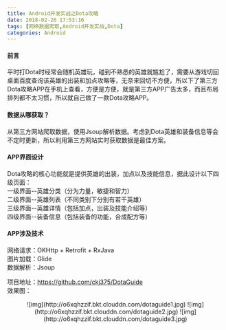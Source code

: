 ```yaml
---
title: Android开发实战之Dota攻略
date: 2018-02-26 17:53:16
tags: [网络数据爬取,Android开发实战,Dota]
categories: Android
---
```


#### 前言
平时打Dota时经常会随机英雄玩，碰到不熟悉的英雄就尴尬了，需要从游戏切回桌面百度查询该英雄的出装和加点攻略等，无奈来回切不方便，所以下了第三方Dota攻略APP在手机上查看，方便是方便，就是第三方APP广告太多，而且布局排列都不太习惯，所以就自己做了一款Dota攻略APP。
<!-- more -->
#### 数据从哪获取？
从第三方网站爬取数据，使用Jsoup解析数据。考虑到Dota英雄和装备信息等会不定时更新，所以利用第三方网站实时获取数据是最佳方案。

#### APP界面设计
Dota攻略的核心功能就是提供英雄的出装，加点以及技能信息，据此设计以下四级页面：  
一级界面--英雄分类（分为力量，敏捷和智力）  
二级界面--英雄列表（不同类别下分别有若干英雄）  
三级界面--英雄详情（包括加点，出装及技能介绍等）  
四级界面--装备信息（包括装备的功能，合成配方等）

#### APP涉及技术
网络请求：OKHttp + Retrofit + RxJava  
图片加载：Glide  
数据解析：Jsoup

项目地址：https://github.com/ckj375/DotaGuide  
效果图：
<center>
![img](http://o6xqhzzif.bkt.clouddn.com/dotaguide1.jpg)
![img](http://o6xqhzzif.bkt.clouddn.com/dotaguide2.jpg)
![img](http://o6xqhzzif.bkt.clouddn.com/dotaguide3.jpg)
</center>
